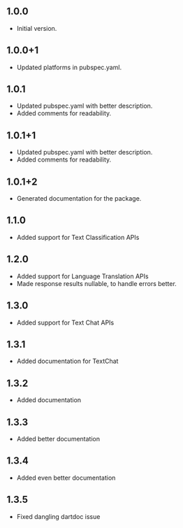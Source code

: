 ## 1.0.0

- Initial version.

## 1.0.0+1

- Updated platforms in pubspec.yaml.

## 1.0.1

- Updated pubspec.yaml with better description.
- Added comments for readability.

## 1.0.1+1

- Updated pubspec.yaml with better description.
- Added comments for readability.

## 1.0.1+2

- Generated documentation for the package.

## 1.1.0

- Added support for Text Classification APIs

## 1.2.0

- Added support for Language Translation APIs
- Made response results nullable, to handle errors better.

## 1.3.0

- Added support for Text Chat APIs

## 1.3.1

- Added documentation for TextChat

## 1.3.2

- Added documentation

## 1.3.3

- Added better documentation

## 1.3.4

- Added even better documentation

## 1.3.5

- Fixed dangling dartdoc issue